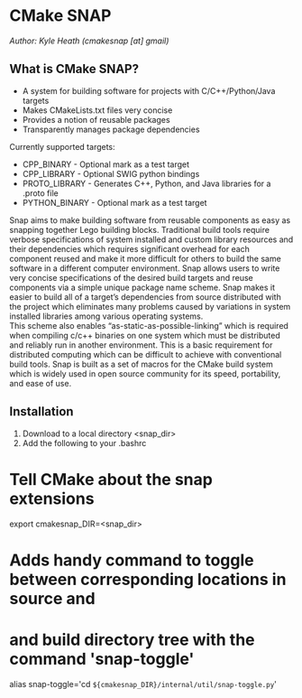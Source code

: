 CMake SNAP
===================
*Author: Kyle Heath (cmakesnap [at] gmail)*

What is CMake SNAP?
-------------------------------------------------------------------------------

* A system for building software for projects with C/C++/Python/Java targets
* Makes CMakeLists.txt files very concise
* Provides a notion of reusable packages 
* Transparently manages package dependencies 

Currently supported targets: 
* CPP_BINARY - Optional mark as a test target
* CPP_LIBRARY - Optional SWIG python bindings
* PROTO_LIBRARY - Generates C++, Python, and Java libraries for a .proto file  
* PYTHON_BINARY - Optional mark as a test target
 
 
Snap aims to make building software from reusable components as easy as snapping
together Lego building blocks.  Traditional build tools require verbose 
specifications of system installed and custom library resources and their 
dependencies which requires significant overhead for each component reused and
make it more difficult for others to build the same software in a different 
computer environment.  Snap allows users to write very concise specifications 
of the desired build targets and reuse components via a simple unique package 
name scheme.  Snap makes it easier to build all of a target’s dependencies from 
source distributed with the project which eliminates many problems caused by 
variations in system installed libraries among various operating systems.  
This scheme also enables “as-static-as-possible-linking” which is required when 
compiling c/c++ binaries on one system which must be distributed and reliably 
run in another environment.  This is a basic requirement for distributed 
computing which can be difficult to achieve with conventional build tools.  Snap
is built as a set of macros for the CMake build system which is widely used in 
open source community for its speed, portability, and ease of use.
 
   
Installation
---------------

1. Download to a local directory <snap_dir>
2. Add the following to your .bashrc

# Tell CMake about the snap extensions
export cmakesnap_DIR=<snap_dir>

# Adds handy command to toggle between corresponding locations in source and
# and build directory tree with the command 'snap-toggle'
alias snap-toggle='cd `${cmakesnap_DIR}/internal/util/snap-toggle.py`'

